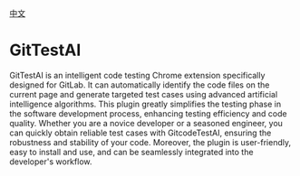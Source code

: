 [中文](./README.zh.md)


# GitTestAI
GitTestAI is an intelligent code testing Chrome extension specifically designed for GitLab. It can automatically identify the code files on the current page and generate targeted test cases using advanced artificial intelligence algorithms. This plugin greatly simplifies the testing phase in the software development process, enhancing testing efficiency and code quality. Whether you are a novice developer or a seasoned engineer, you can quickly obtain reliable test cases with GitcodeTestAI, ensuring the robustness and stability of your code. Moreover, the plugin is user-friendly, easy to install and use, and can be seamlessly integrated into the developer's workflow.



